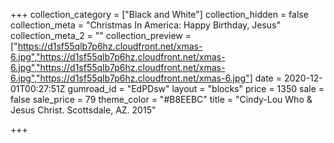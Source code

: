 +++
collection_category = ["Black and White"]
collection_hidden = false
collection_meta = "Christmas In America: Happy Birthday, Jesus"
collection_meta_2 = ""
collection_preview = ["https://d1sf55qlb7p6hz.cloudfront.net/xmas-6.jpg","https://d1sf55qlb7p6hz.cloudfront.net/xmas-6.jpg","https://d1sf55qlb7p6hz.cloudfront.net/xmas-6.jpg","https://d1sf55qlb7p6hz.cloudfront.net/xmas-6.jpg"]
date = 2020-12-01T00:27:51Z
gumroad_id = "EdPDsw"
layout = "blocks"
price = 1350
sale = false
sale_price = 79
theme_color = "#B8EEBC"
title = "Cindy-Lou Who & Jesus Christ. Scottsdale, AZ. 2015"

+++
